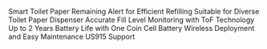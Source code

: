 Smart Toilet Paper Remaining Alert for Efficient Refilling
Suitable for Diverse Toilet Paper Dispenser
Accurate Fill Level Monitoring with ToF Technology
Up to 2 Years Battery Life with One Coin Cell Battery
Wireless Deployment and Easy Maintenance
US915 Support
